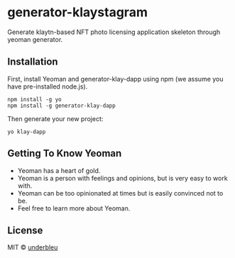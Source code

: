 # generator-klaystagram
Generate klaytn-based NFT photo licensing application skeleton through yeoman generator.

## Installation
First, install Yeoman and generator-klay-dapp using npm (we assume you have pre-installed node.js).

```
npm install -g yo
npm install -g generator-klay-dapp
```

Then generate your new project:
```
yo klay-dapp
```

## Getting To Know Yeoman
* Yeoman has a heart of gold.
* Yeoman is a person with feelings and opinions, but is very easy to work with.
* Yeoman can be too opinionated at times but is easily convinced not to be.
* Feel free to learn more about Yeoman.

## License
MIT © [underbleu](underbleu.dev@gmail.com)
